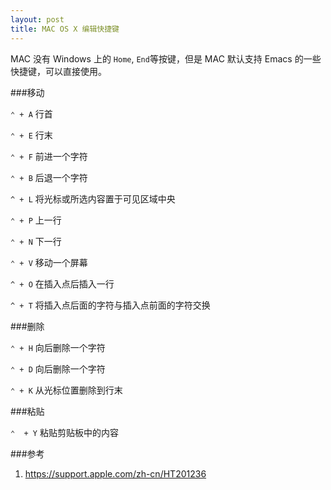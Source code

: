 ```yaml
---
layout: post
title: MAC OS X 编辑快捷键
---
```


MAC 没有 Windows 上的 `Home`, `End`等按键，但是 MAC 默认支持 Emacs 的一些快捷键，可以直接使用。

###移动

`⌃ + A` 行首

`⌃ + E` 行末

`⌃ + F` 前进一个字符

`⌃ + B` 后退一个字符

`^ + L` 将光标或所选内容置于可见区域中央

`⌃ + P` 上一行

`⌃ + N` 下一行

`⌃ + V` 移动一个屏幕

`^ + O` 在插入点后插入一行

`^ + T` 将插入点后面的字符与插入点前面的字符交换

###删除

`⌃ + H` 向后删除一个字符

`⌃ + D` 向后删除一个字符

`⌃ + K` 从光标位置删除到行末

###粘贴

`⌃  + Y` 粘贴剪贴板中的内容

###参考

1. <https://support.apple.com/zh-cn/HT201236>
